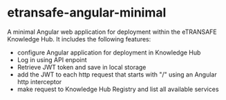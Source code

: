 # etransafe-angular-minimal
A minimal Angular web application for deployment within the eTRANSAFE Knowledge Hub. It includes the following features:
- configure Angular application for deployment in Knowledge Hub
- Log in using API enpoint
- Retrieve JWT token and save in local storage
- add the JWT to each http request that starts with "/" using an Angular http interceptor
- make request to Knowledge Hub Registry and list all available services 

